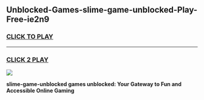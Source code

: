 
## Unblocked-Games-slime-game-unblocked-Play-Free-ie2n9
<h3>
<a href="https://premium76.site?title=slime-game-unblocked&ref=23A">CLICK TO PLAY</a></h3>
<hr>

<h3>
<a href="https://premium76.site?title=slime-game-unblocked&ref=23A">CLICK 2 PLAY</a>
  
</h3>

<a href="https://premium76.site?title=slime-game-unblocked&ref=23A"><img src="https://clearcache.store/games.png"></a>


**slime-game-unblocked games unblocked: Your Gateway to Fun and Accessible Online Gaming**
